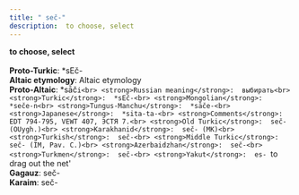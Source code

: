 ```yaml
---
title: " seč-"
description:  to choose, select
---
```

<strong> to choose, select</strong><br><br>
<strong>Proto-Turkic</strong>:  *sEč-<br>
<strong>Altaic etymology</strong>:  Altaic etymology<br>
<strong> Proto-Altaic</strong>:  *sā̀č`i<br>
<strong>Russian meaning</strong>:  выбирать<br>
<strong>Turkic</strong>:  *sEč-<br>
<strong>Mongolian</strong>:  *seče-n<br>
<strong>Tungus-Manchu</strong>:  *sāče-<br>
<strong>Japanese</strong>:  *sita-ta-<br>
<strong>Comments</strong>:  EDT 794-795, VEWT 407, ЭСТЯ 7.<br>
<strong>Old Turkic</strong>:  seč- (OUygh.)<br>
<strong>Karakhanid</strong>:  seč- (MK)<br>
<strong>Turkish</strong>:  seč-<br>
<strong>Middle Turkic</strong>:  seč- (IM, Pav. C.)<br>
<strong>Azerbaidzhan</strong>:  seč-<br>
<strong>Turkmen</strong>:  seč-<br>
<strong>Yakut</strong>:  es- `to drag out the net'<br>
<strong>Gagauz</strong>:  seč-<br>
<strong>Karaim</strong>:  seč-<br>


